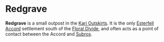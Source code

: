 # Redgrave

**Redgrave** is a small outpost in the [Kari Outskirts](../../../geography/continents/esterfell/lenya/kari-outskirts). It is the only [Esterfell Accord](../) settlement south of the [Floral Divide](../../../geography/continents/esterfell/lenya/floral-divide), and often acts as a point of contact between the Accord and [Subros](../../subros).
